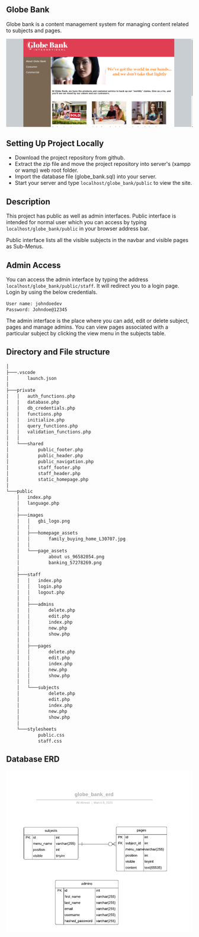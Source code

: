 ## Globe Bank

Globe bank is a content management system for managing content
related to subjects and pages.

![Globe Bank](public/images/docs/ss_globe_bank.png)

## Setting Up Project Locally

- Download the project repository from github.
- Extract the zip file and move the project repository into server's (xampp or wamp) web root folder.
- Import the database file (globe_bank.sql) into your server.
- Start your server and type `localhost/globe_bank/public` to view the site.

## Description

This project has public as well as admin interfaces. Public interface is intended for normal user which you can access by typing `localhost/globe_bank/public` in your browser address bar.

Public interface lists all the visible subjects in the navbar and visible pages as Sub-Menus.

## Admin Access

You can access the admin interface by typing the address `localhost/globe_bank/public/staff`. It will redirect you to a login page. Login by using the below credentials.

```
User name: johndoedev
Password: Johndoe@12345
```

The admin interface is the place where you can add, edit or delete subject, pages and manage admins. You can view pages associated with a particular subject by clicking the view menu in the subjects table.

## Directory and File structure

```
│
├───.vscode
│       launch.json
│
├───private
│   │   auth_functions.php
│   │   database.php
│   │   db_credentials.php
│   │   functions.php
│   │   initialize.php
│   │   query_functions.php
│   │   validation_functions.php
│   │
│   └───shared
│           public_footer.php
│           public_header.php
│           public_navigation.php
│           staff_footer.php
│           staff_header.php
│           static_homepage.php
│
└───public
    │   index.php
    │   language.php
    │
    ├───images
    │   │   gbi_logo.png
    │   │
    │   ├───homepage_assets
    │   │       family_buying_home_L30707.jpg
    │   │
    │   └───page_assets
    │           about us_96582054.png
    │           banking_57278269.png
    │
    ├───staff
    │   │   index.php
    │   │   login.php
    │   │   logout.php
    │   │
    │   ├───admins
    │   │       delete.php
    │   │       edit.php
    │   │       index.php
    │   │       new.php
    │   │       show.php
    │   │
    │   ├───pages
    │   │       delete.php
    │   │       edit.php
    │   │       index.php
    │   │       new.php
    │   │       show.php
    │   │
    │   └───subjects
    │           delete.php
    │           edit.php
    │           index.php
    │           new.php
    │           show.php
    │
    └───stylesheets
            public.css
            staff.css
```

## Database ERD

![Globe Bank Entity Relationship Diagram](public/images/docs/globe_bank_erd.png)
